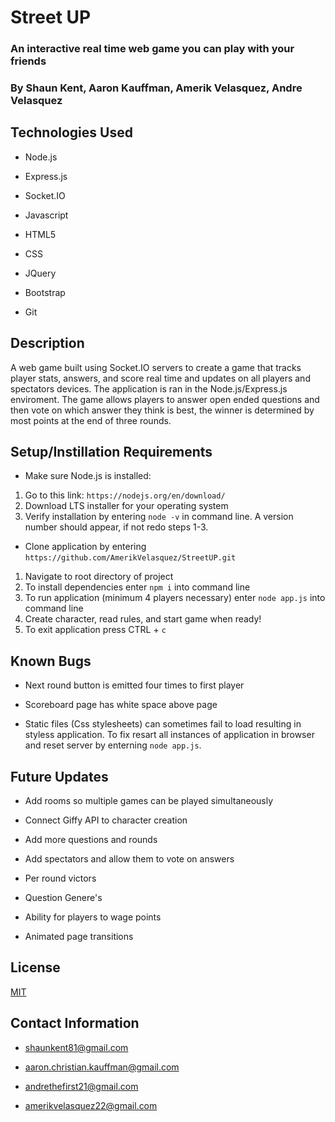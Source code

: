 # Street UP

### An interactive real time web game you can play with your friends

### By Shaun Kent, Aaron Kauffman, Amerik Velasquez, Andre Velasquez

## Technologies Used

* Node.js

* Express.js

* Socket.IO

* Javascript

* HTML5

* CSS

* JQuery

* Bootstrap

* Git

## Description

A web game built using Socket.IO servers to create a game that tracks player stats, answers, and score real time and updates on all players and spectators devices. The application is ran in the Node.js/Express.js enviroment. The game allows players to answer open ended questions and then vote on which answer they think is best, the winner is determined by most points at the end of three rounds.


## Setup/Instillation Requirements

* Make sure Node.js is installed:
1. Go to this link: `https://nodejs.org/en/download/`
2. Download LTS installer for your operating system 
3. Verify installation by entering `node -v` in command line. A version number should appear, if not redo steps 1-3.

* Clone application by entering `https://github.com/AmerikVelasquez/StreetUP.git`
1. Navigate to root directory of project
2. To install dependencies enter `npm i` into command line
3. To run application (minimum 4 players necessary) enter `node app.js` into command line
4. Create character, read rules, and start game when ready!
5. To exit application press CTRL + `c`

## Known Bugs

* Next round button is emitted four times to first player

* Scoreboard page has white space above page

* Static files (Css stylesheets) can sometimes fail to load resulting in styless application. To fix resart all instances of application in browser and reset server by enterning `node app.js`.

## Future Updates

* Add rooms so multiple games can be played simultaneously 

* Connect Giffy API to character creation

* Add more questions and rounds

* Add spectators and allow them to vote on answers

* Per round victors

* Question Genere's 

* Ability for players to wage points

* Animated page transitions

## License 

[MIT](https://choosealicense.com/licenses/mit/)

## Contact Information

* shaunkent81@gmail.com

* aaron.christian.kauffman@gmail.com

* andrethefirst21@gmail.com

* amerikvelasquez22@gmail.com
